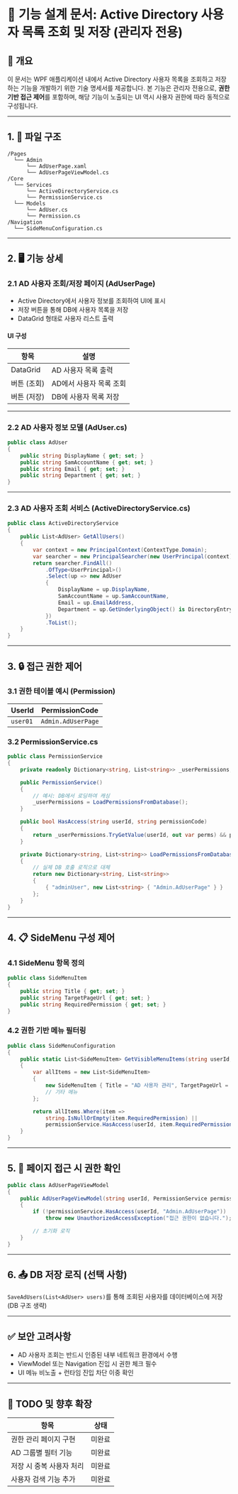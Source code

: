 # 🔧 기능 설계 문서: Active Directory 사용자 목록 조회 및 저장 (관리자 전용)

## 📌 개요
이 문서는 WPF 애플리케이션 내에서 Active Directory 사용자 목록을 조회하고 저장하는 기능을 개발하기 위한 기술 명세서를 제공합니다. 본 기능은 관리자 전용으로, **권한 기반 접근 제어**를 포함하며, 해당 기능이 노출되는 UI 역시 사용자 권한에 따라 동적으로 구성됩니다.

---

## 1. 📂 파일 구조

```
/Pages
  └── Admin
      └── AdUserPage.xaml
      └── AdUserPageViewModel.cs
/Core
  └── Services
      └── ActiveDirectoryService.cs
      └── PermissionService.cs
  └── Models
      └── AdUser.cs
      └── Permission.cs
/Navigation
  └── SideMenuConfiguration.cs
```

---

## 2. 🖥️ 기능 상세

### 2.1 AD 사용자 조회/저장 페이지 (AdUserPage)

- Active Directory에서 사용자 정보를 조회하여 UI에 표시
- 저장 버튼을 통해 DB에 사용자 목록을 저장
- DataGrid 형태로 사용자 리스트 출력

#### UI 구성

| 항목        | 설명                           |
|-------------|--------------------------------|
| DataGrid    | AD 사용자 목록 출력             |
| 버튼 (조회) | AD에서 사용자 목록 조회         |
| 버튼 (저장) | DB에 사용자 목록 저장           |

---

### 2.2 AD 사용자 정보 모델 (AdUser.cs)

```csharp
public class AdUser
{
    public string DisplayName { get; set; }
    public string SamAccountName { get; set; }
    public string Email { get; set; }
    public string Department { get; set; }
}
```

---

### 2.3 AD 사용자 조회 서비스 (ActiveDirectoryService.cs)

```csharp
public class ActiveDirectoryService
{
    public List<AdUser> GetAllUsers()
    {
        var context = new PrincipalContext(ContextType.Domain);
        var searcher = new PrincipalSearcher(new UserPrincipal(context));
        return searcher.FindAll()
            .OfType<UserPrincipal>()
            .Select(up => new AdUser
            {
                DisplayName = up.DisplayName,
                SamAccountName = up.SamAccountName,
                Email = up.EmailAddress,
                Department = up.GetUnderlyingObject() is DirectoryEntry entry ? entry.Properties["department"]?.Value?.ToString() : null
            })
            .ToList();
    }
}
```

---

## 3. 🔒 접근 권한 제어

### 3.1 권한 테이블 예시 (Permission)

| UserId       | PermissionCode     |
|--------------|--------------------|
| `user01`     | `Admin.AdUserPage` |

### 3.2 PermissionService.cs

```csharp
public class PermissionService
{
    private readonly Dictionary<string, List<string>> _userPermissions;

    public PermissionService()
    {
        // 예시: DB에서 로딩하여 캐싱
        _userPermissions = LoadPermissionsFromDatabase();
    }

    public bool HasAccess(string userId, string permissionCode)
    {
        return _userPermissions.TryGetValue(userId, out var perms) && perms.Contains(permissionCode);
    }

    private Dictionary<string, List<string>> LoadPermissionsFromDatabase()
    {
        // 실제 DB 호출 로직으로 대체
        return new Dictionary<string, List<string>>
        {
            { "adminUser", new List<string> { "Admin.AdUserPage" } }
        };
    }
}
```

---

## 4. 📋 SideMenu 구성 제어

### 4.1 SideMenu 항목 정의

```csharp
public class SideMenuItem
{
    public string Title { get; set; }
    public string TargetPageUrl { get; set; }
    public string RequiredPermission { get; set; }
}
```

### 4.2 권한 기반 메뉴 필터링

```csharp
public class SideMenuConfiguration
{
    public static List<SideMenuItem> GetVisibleMenuItems(string userId, PermissionService permissionService)
    {
        var allItems = new List<SideMenuItem>
        {
            new SideMenuItem { Title = "AD 사용자 관리", TargetPageUrl = "/Admin/AdUserPage", RequiredPermission = "Admin.AdUserPage" },
            // 기타 메뉴
        };

        return allItems.Where(item =>
            string.IsNullOrEmpty(item.RequiredPermission) ||
            permissionService.HasAccess(userId, item.RequiredPermission)).ToList();
    }
}
```

---

## 5. 🧪 페이지 접근 시 권한 확인

```csharp
public class AdUserPageViewModel
{
    public AdUserPageViewModel(string userId, PermissionService permissionService)
    {
        if (!permissionService.HasAccess(userId, "Admin.AdUserPage"))
            throw new UnauthorizedAccessException("접근 권한이 없습니다.");

        // 초기화 로직
    }
}
```

---

## 6. 📤 DB 저장 로직 (선택 사항)

`SaveAdUsers(List<AdUser> users)`를 통해 조회된 사용자를 데이터베이스에 저장 (DB 구조 생략)

---

## ✅ 보안 고려사항

- AD 사용자 조회는 반드시 인증된 내부 네트워크 환경에서 수행
- ViewModel 또는 Navigation 진입 시 권한 체크 필수
- UI 메뉴 비노출 + 런타임 진입 차단 이중 확인

---

## 🧾 TODO 및 향후 확장

| 항목                      | 상태   |
|---------------------------|--------|
| 권한 관리 페이지 구현     | 미완료 |
| AD 그룹별 필터 기능       | 미완료 |
| 저장 시 중복 사용자 처리 | 미완료 |
| 사용자 검색 기능 추가     | 미완료 |
